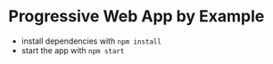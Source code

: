 # Progressive Web App by Example

* install dependencies with ``npm install``
* start the app with ``npm start``
